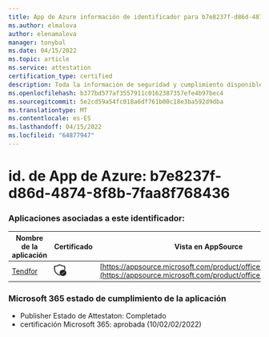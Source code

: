 ```yaml
---
title: App de Azure información de identificador para b7e8237f-d86d-4874-8f8b-7faa8f768436
ms.author: elmalova
author: elenamalova
manager: tonybal
ms.date: 04/15/2022
ms.topic: article
ms.service: attestation
certification_type: certified
description: Toda la información de seguridad y cumplimiento disponible para b7e8237f-d86d-4874-8f8b-7faa8f768436.
ms.openlocfilehash: b377bd577af3557911c0162387357efe4b97bec4
ms.sourcegitcommit: 5e2cd59a54fc018a6df761b00c18e3ba592d9dba
ms.translationtype: MT
ms.contentlocale: es-ES
ms.lasthandoff: 04/15/2022
ms.locfileid: "64877947"
---
```

# <a name="azure-app-id-b7e8237f-d86d-4874-8f8b-7faa8f768436"></a>id. de App de Azure: b7e8237f-d86d-4874-8f8b-7faa8f768436


### <a name="apps-associated-with-this-id"></a>Aplicaciones asociadas a este identificador:
| **Nombre de la aplicación** | **Certificado** | **Vista en AppSource** |
|--------------|---------------|-----------------------|
| [Tendfor](../forward/WA200002996.md) | <img alt="Certified application badge" src="../media/certified-badge.png" height="25" width="25" /> | [https://appsource.microsoft.com/product/office/WA200002996](https://appsource.microsoft.com/product/office/WA200002996) |

### <a name="microsoft-365-app-compliance-status"></a>Microsoft 365 estado de cumplimiento de la aplicación
- Publisher Estado de Attestaton: Completado
- certificación Microsoft 365: aprobada (10/02/02/2022)
